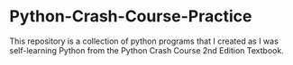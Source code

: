 # Python-Crash-Course-Practice

This repository is a collection of python programs that I created as I was self-learning Python from the Python Crash Course 2nd Edition Textbook.
